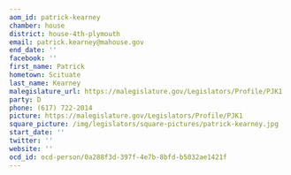 ```yaml
---
aom_id: patrick-kearney
chamber: house
district: house-4th-plymouth
email: patrick.kearney@mahouse.gov
end_date: ''
facebook: ''
first_name: Patrick
hometown: Scituate
last_name: Kearney
malegislature_url: https://malegislature.gov/Legislators/Profile/PJK1
party: D
phone: (617) 722-2014
picture: https://malegislature.gov/Legislators/Profile/PJK1
square_picture: /img/legislators/square-pictures/patrick-kearney.jpg
start_date: ''
twitter: ''
website: ''
ocd_id: ocd-person/0a288f3d-397f-4e7b-8bfd-b5032ae1421f
---
```

